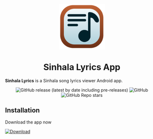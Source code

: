 <p align="center">
  <img width="150" src="/logo.svg" alt="App icon">
</p>

<h1 align="center">Sinhala Lyrics App</h1>

**Sinhala Lyrics** is a Sinhala song lyrics viewer Android app.


<div align="center">

![GitHub release (latest by date including pre-releases)](https://img.shields.io/github/v/release/SuhasDissa/Sinhala-Lyrics-App?include_prereleases)
![GitHub](https://img.shields.io/github/license/Suhasdissa/Sinhala-Lyrics-App)
![GitHub Repo stars](https://img.shields.io/github/stars/Suhasdissa/Sinhala-Lyrics-App)

</div>

## Installation

Download the app now

[![Download](https://img.shields.io/badge/Download-238636?style=for-the-badge&logoColor=white)](https://github.com/SuhasDissa/Sinhala-Lyrics-App/releases)
